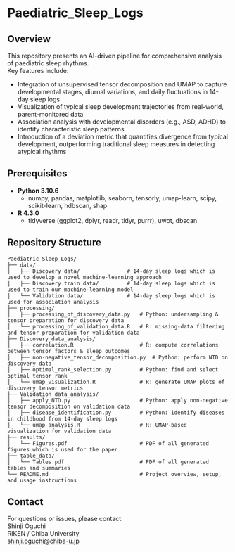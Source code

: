# Paediatric_Sleep_Logs

## Overview

This repository presents an AI-driven pipeline for comprehensive analysis of paediatric sleep rhythms.  
Key features include:

* Integration of unsupervised tensor decomposition and UMAP to capture developmental stages, diurnal variations, and daily fluctuations in 14-day sleep logs  
* Visualization of typical sleep development trajectories from real-world, parent-monitored data  
* Association analysis with developmental disorders (e.g., ASD, ADHD) to identify characteristic sleep patterns  
* Introduction of a deviation metric that quantifies divergence from typical development, outperforming traditional sleep measures in detecting atypical rhythms


## Prerequisites
- **Python 3.10.6**
  - numpy, pandas, matplotlib, seaborn, tensorly, umap-learn, scipy, scikit-learn, hdbscan, shap
- **R 4.3.0**
  - tidyverse (ggplot2, dplyr, readr, tidyr, purrr), uwot, dbscan 

## Repository Structure

```
Paediatric_Sleep_Logs/
├── data/
│   ├── Discovery data/               # 14-day sleep logs which is used to develop a novel machine-learning approach
│   ├── Discovery train data/         # 14-day sleep logs which is used to train our machine-learning model
│   └── Validation data/              # 14-day sleep logs which is used for association analysis
├── processing/
│   ├── processing_of_discovery_data.py   # Python: undersampling & tensor preparation for discovery data
│   └── processing_of_validation_data.R   # R: missing‐data filtering and tensor preparation for validation data
├── Discovery_data_analysis/
│   ├── correlation.R                     # R: compute correlations between tensor factors & sleep outcomes
│   ├── non-negative_tensor_decomposition.py  # Python: perform NTD on discovery data
│   ├── optimal_rank_selection.py         # Python: find and select optimal tensor rank
│   └── umap_visualization.R              # R: generate UMAP plots of discovery tensor metrics
├── Validation_data_analysis/
│   ├── apply_NTD.py                      # Python: apply non-negative tensor decomposition on validation data
│   ├── disease_identification.py         # Python: identify diseases in childhood from 14-day sleep logs
│   └── umap_analysis.R                   # R: UMAP‐based visualization for validation data
├── results/
│   └── Figures.pdf                       # PDF of all generated figures which is used for the paper
├── table_data/
│   └── Tables.pdf                        # PDF of all generated tables and summaries
└── README.md                             # Project overview, setup, and usage instructions
```

## Contact

For questions or issues, please contact:  
Shinji Oguchi  
RIKEN / Chiba University  
shinji.oguchi@chiba-u.jp

